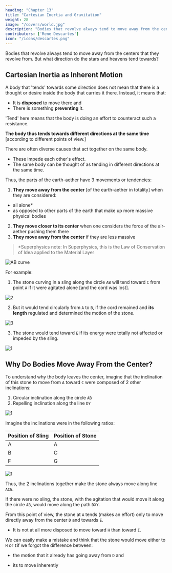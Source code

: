 ```yaml
---
heading: "Chapter 13"
title: "Cartesian Inertia and Gravitation"
weight: 28
image: "/covers/world.jpg"
description: "Bodies that revolve always tend to move away from the centers of the circles they describe"
contributors: ['Rene Descartes']
icon: "/icons/descartes.png"
---
```




Bodies that revolve always tend to move away from the centers that they revolve from. <!--  of the circles they describe.  --> But what direction do the stars and heavens tend towards?

<!-- Here, however, I must determine more specifically in what directions the parts of the matter of which the heavens and the stars are composed do tend.[54] -->


## Cartesian Inertia as Inherent Motion 

A body that 'tends' towards some direction does not mean that there is a thought or desire inside the body that carries it there. Instead, it means that:

- It is **disposed** to move there and
- There is something <!-- , whether it truly moves or, rather, some other body --> **preventing** it. <!-- It is principally in this last sense that I use the word "tend," because it seems to signify some effort and because -->

'Tend' here means that the body is doing an effort to counteract such a <!-- resis  presupposes some --> resistance. 

**The body thus tends towards different directions at the same time** [according to different points of view.]

There are often diverse causes that act together on the same body. 
- These impede each other's effect.
- The same body can be thought of as tending in different directions at the same time. 

Thus, the parts of the earth-aether have 3 movements or tendencies:

1. **They move away from the center** [of the earth-aether in totality] when they are considered:
  - all alone*
  - as opposed to other parts of the earth that make up more massive physical bodies  <!-- than they are -->
2. **They move closer to its center** when one considers the force of the air-aether <!--  parts of the heaven --> pushing them there
3. **They move away from the center** if they are less massive 
<!-- due to those other bodies being influence of other more massive bodies [in the background].   -->
<!-- when one considers the force of the aethereal air -->


 > *Superphysics note: In Superphysics, this is the Law of Conservation of Idea applied to the Material Layer


<!-- , and- move away from its center if one considers them . -->

![AB curve](/graphics/physics/world13a.png)

For example:

<!-- , if we consider only its agitation all alone. -->

1. The stone curving in a sling along the circle `AB` will tend toward `C` from point `A` if it were agitated alone [and the cord was lost].

![2](/graphics/physics/world-13bbb.jpg)

2. But it would tend circularly from `A` to `B`, if the cord remained and **its length** regulated and determined the motion of the stone.

![3](/graphics/physics/world-13ccc.jpg)


3. The stone would tend toward `E` if its energy were totally not affected or impeded by the sling. 

![1](/graphics/physics/world-13aaa.jpg)


<!-- both the resistance of the sling and the [background] agitation from other bodies are negated. -->
<!-- alone [without `D`] with its -->

<!-- , without considering the part of its agitation of which the effect is not impeded, one opposes the other part of it to the resistance that this sling continually makes to it. -->


## Why Do Bodies Move Away From the Center?

To understand why the body leaves the center, imagine that the inclination of this stone to move from `A` toward `C` were composed of 2 other inclinations:

1. Circular inclination along the circle `AB`
2. Repelling inclination along the line `DY`

![1](/graphics/physics/world-13ddd.jpg)

<!-- ### 3. Inertia from the Background Influence of Other Bodies -->


<!-- `VXY` -->

Imagine the inclinations were in the following ratios:

Position of Sling | Position of Stone
--- | ---
A | A
B | C
F | G

![1](/graphics/physics/world-13eee.jpg)


Thus, the 2 inclinations together make the stone always move along line `ACG`.

 <!-- a proportion that, if the stone were at the place of the sling marked `A` `V`  when the sling was at the place of the circle marked `A`, it should thereafter be at the place marked X when the sling is at B, and at the place marked Y when the sling is at `F`, and thus should always remain in the straight line `ACG`.  -->

<!-- - Then, knowing that one of the parts of its inclination (to wit, that which carries it along the circle AB) is in no way impeded by the sling, you will easily see that the stone meets resistance only for the other part (to wit, for that which would cause it to move along the line `DVXY` if it were not impeded).  -->


<!-- ### 2. Inertia Without the Influence from a Second Body -->

If there were no sling, the stone, with the agitation that would move it along the circle `AB`, would move along the path `DXY`.

<!-- - Then, knowing that one of the parts of its inclination (to wit, that which carries it along the circle AB) is in no way impeded by the sling, you will easily see that the stone meets resistance only for the other part (to wit, for that which would cause it to move along the line `DVXY` if it were not impeded).  -->

<!-- ### 1. Inertia Without Influence -->

From this point of view, the stone at `A` tends (makes an effort) only to move directly away from the center `D` and towards `E`.
- It is not at all more disposed to move toward `H` than toward `I`.

We can easily make a mistake and think that the stone would move either to `H` or `I`if we forgot the difference between:
- the motion that it already has going away from `D` and
 <!-- [unaffected by other bodies not D] and  -->
- its to move inherently 
<!-- that remains with it [from D]. -->


